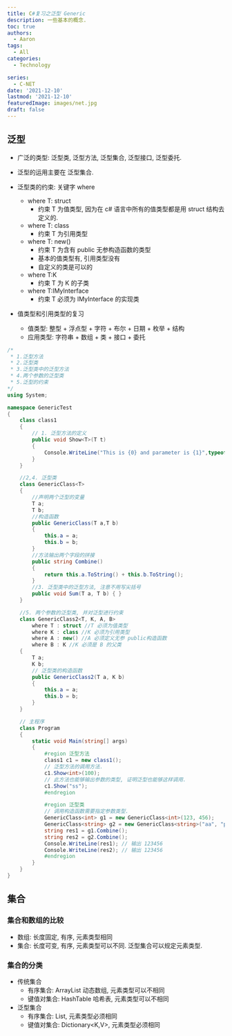 ```yaml
---
title: C#复习之泛型 Generic 
description: 一些基本的概念.
toc: true
authors:
  - Aaron
tags:
  - All
categories:
  - Technology

series:
  - C-NET
date: '2021-12-10'
lastmod: '2021-12-10'
featuredImage: images/net.jpg
draft: false
---
```


## 泛型

- 广泛的类型: 泛型类, 泛型方法, 泛型集合, 泛型接口, 泛型委托.
- 泛型的运用主要在 泛型集合.

- 泛型类的约束: 关键字 where
  - where T: struct 
    - 约束 T 为值类型, 因为在 c# 语言中所有的值类型都是用 struct 结构去定义的.
  - where T: class
    - 约束 T 为引用类型
  - where T: new()
    - 约束 T 为含有 public 无参构造函数的类型
    - 基本的值类型有, 引用类型没有
    - 自定义的类是可以的
  - where T:K
    - 约束 T 为 K 的子类
  - where T:IMyInterface
    - 约束 T 必须为 IMyInterface 的实现类
- 值类型和引用类型的复习
  - 值类型: 整型 + 浮点型 + 字符 + 布尔 + 日期 + 枚举 + 结构
  - 应用类型: 字符串 + 数组 + 类 + 接口 + 委托

```c#
/*
 * 1.泛型方法
 * 2.泛型类
 * 3.泛型类中的泛型方法
 * 4.两个参数的泛型类
 * 5.泛型的约束 
*/
using System;

namespace GenericTest
{
    class class1
    {
        // 1. 泛型方法的定义
        public void Show<T>(T t)
        {
            Console.WriteLine("This is {0} and parameter is {1}",typeof(class1).Name, t.GetType().Name);
        }
    }

    //2,4. 泛型类
    class GenericClass<T>
    {
        //声明两个泛型的变量
        T a;
        T b;
        //构造函数
        public GenericClass(T a,T b)
        {
            this.a = a;
            this.b = b;
        }
        //方法输出两个字段的拼接
        public string Combine()
        {
            return this.a.ToString() + this.b.ToString();
        }
        //3. 泛型类中的泛型方法, 注意不用写尖括号
        public void Sum(T a, T b) { }
    }

    //5. 两个参数的泛型类, 并对泛型进行约束
    class GenericClass2<T, K, A, B>
        where T : struct //T 必须为值类型
        where K : class //K 必须为引用类型
        where A : new() //A 必须定义无参 public构造函数
        where B : K //K 必须是 B 的父类
    {     
        T a;
        K b;
        // 泛型类的构造函数
        public GenericClass2(T a, K b)
        {
            this.a = a;
            this.b = b;
        }
    }

    // 主程序
    class Program
    {
        static void Main(string[] args)
        {
            #region 泛型方法
            class1 c1 = new class1();
            // 泛型方法的调用方法.
            c1.Show<int>(100);
            // 此方法也能够输出参数的类型, 证明泛型也能够这样调用.
            c1.Show("ss");
            #endregion

            #region 泛型类
            // 调用构造函数需要指定参数类型.
            GenericClass<int> g1 = new GenericClass<int>(123, 456);
            GenericClass<string> g2 = new GenericClass<string>("aa", "ple");
            string res1 = g1.Combine();
            string res2 = g2.Combine();
            Console.WriteLine(res1); // 输出 123456
            Console.WriteLine(res2); // 输出 123456
            #endregion
        }
    }
}

```

## 集合

### 集合和数组的比较

- 数组:  长度固定, 有序, 元素类型相同
- 集合: 长度可变, 有序, 元素类型可以不同. 泛型集合可以规定元素类型.

### 集合的分类

- 传统集合
  - 有序集合: ArrayList 动态数组, 元素类型可以不相同
  - 键值对集合: HashTable 哈希表, 元素类型可以不相同
- 泛型集合
  - 有序集合: List<T>, 元素类型必须相同
  - 键值对集合: Dictionary<K,V>, 元素类型必须相同